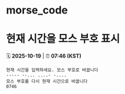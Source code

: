 # morse_code
# 현재 시간을 모스 부호 표시
<!-- MORSE_TIME_START -->
🗓️ **2025-10-19** | ⏰ **07:46 (KST)**

```
현재 시간을 입력하세요. 모스 부호로 바꿉니다
----- --... ....- -....
모스 부호를 다시 현재 시간으로 바꿉니다
0746
```
<!-- MORSE_TIME_END -->
